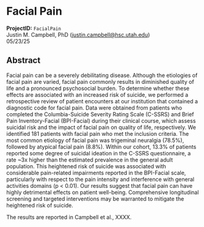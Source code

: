 # Facial Pain
**ProjectID:** `FacialPain`  
Justin M. Campbell, PhD (justin.campbell@hsc.utah.edu)  
05/23/25
<br>

## Abstract
Facial pain can be a severely debilitating disease. Although the etiologies of facial pain are varied, facial pain commonly results in diminished quality of life and a pronounced psychosocial burden. To determine whether these effects are associated with an increased risk of suicide, we performed a retrospective review of patient encounters at our institution that contained a diagnostic code for facial pain. Data were obtained from patients who completed the Columbia-Suicide Severity Rating Scale (C-SSRS) and Brief Pain Inventory-Facial (BPI-Facial) during their clinical course, which assess suicidal risk and the impact of facial pain on quality of life, respectively. We identified 181 patients with facial pain who met the inclusion criteria. The most common etiology of facial pain was trigeminal neuralgia (78.5%), followed by atypical facial pain (8.8%). Within our cohort, 13.3% of patients reported some degree of suicidal ideation in the C-SSRS questionnaire, a rate ~3x higher than the estimated prevalence in the general adult population. This heightened risk of suicide was associated with considerable pain-related impairments reported in the BPI-Facial scale, particularly with respect to the pain intensity and interference with general activities domains (p < 0.01). Our results suggest that facial pain can have highly detrimental effects on patient well-being. Comprehensive longitudinal screening and targeted interventions may be warranted to mitigate the heightened risk of suicide.  

The results are reported in Campbell et al., XXXX.
<br>